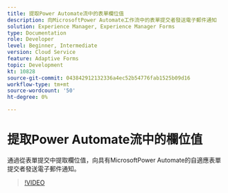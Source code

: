 ```yaml
---
title: 提取Power Automate流中的表單欄位值
description: 向MicrosoftPower Automate工作流中的表單提交者發送電子郵件通知
solution: Experience Manager, Experience Manager Forms
type: Documentation
role: Developer
level: Beginner, Intermediate
version: Cloud Service
feature: Adaptive Forms
topic: Development
kt: 10828
source-git-commit: 043842912132336a4ec52b54776fab1525b09d16
workflow-type: tm+mt
source-wordcount: '50'
ht-degree: 0%

---
```


# 提取Power Automate流中的欄位值

通過從表單提交中提取欄位值，向具有MicrosoftPower Automate的自適應表單提交者發送電子郵件通知。

>[!VIDEO](https://video.tv.adobe.com/v/345957/?quality=12&learn=on)
